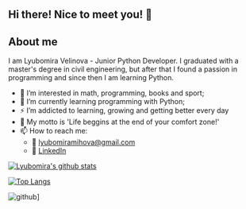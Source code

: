 ## Hi there! Nice to meet you! 👋

## About me
I am Lyubomira Velinova - Junior Python Developer. I graduated with a master's degree in civil engineering, but after that I found a passion in programming and since then I am learning Python.

- 👀 I’m interested in math, programming, books and sport;
- 🌱 I’m currently learning programming with Python;
- :zap: I’m addicted to learning, growing and getting better every day
- :loudspeaker: My motto is 'Life beggins at the end of your comfort zone!'
- 📫 How to reach me:
   - :email: lyubomiramihova@gmail.com
   - :office: [LinkedIn](https://www.linkedin.com/in/lyubomira-velinova/)

<!---
LyubomiraMihova/LyubomiraMihova is a ✨ special ✨ repository because its `README.md` (this file) appears on your GitHub profile.
You can click the Preview link to take a look at your changes.
--->

[![Lyubomira's github stats](https://github-readme-stats.vercel.app/api?username=LyubomiraMihova&count_private=true&show_icons=true&theme=radical&hide_rank=false)](https://github.com/anuraghazra/github-readme-stats)

[![Top Langs](https://github-readme-stats.vercel.app/api/top-langs/?username=LyubomiraMihova)](https://github.com/anuraghazra/github-readme-stats)

![github](https://github.com/LyubomiraMihova?style=for-the-badge&logo=GitHub&logoColor=white)]

